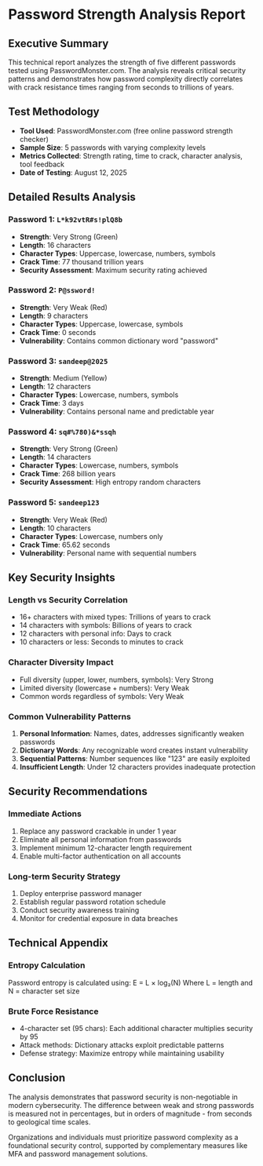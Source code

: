 # Password Strength Analysis Report

## Executive Summary
This technical report analyzes the strength of five different passwords tested using PasswordMonster.com. The analysis reveals critical security patterns and demonstrates how password complexity directly correlates with crack resistance times ranging from seconds to trillions of years.

## Test Methodology
- **Tool Used**: PasswordMonster.com (free online password strength checker)
- **Sample Size**: 5 passwords with varying complexity levels
- **Metrics Collected**: Strength rating, time to crack, character analysis, tool feedback
- **Date of Testing**: August 12, 2025

## Detailed Results Analysis

### Password 1: `L*k92vtR#s!plQ8b`
- **Strength**: Very Strong (Green)
- **Length**: 16 characters
- **Character Types**: Uppercase, lowercase, numbers, symbols
- **Crack Time**: 77 thousand trillion years
- **Security Assessment**: Maximum security rating achieved

### Password 2: `P@ssword!`
- **Strength**: Very Weak (Red)
- **Length**: 9 characters
- **Character Types**: Uppercase, lowercase, symbols
- **Crack Time**: 0 seconds
- **Vulnerability**: Contains common dictionary word "password"

### Password 3: `sandeep@2025`
- **Strength**: Medium (Yellow)
- **Length**: 12 characters
- **Character Types**: Lowercase, numbers, symbols
- **Crack Time**: 3 days
- **Vulnerability**: Contains personal name and predictable year

### Password 4: `sq#%780)&*ssqh`
- **Strength**: Very Strong (Green)
- **Length**: 14 characters
- **Character Types**: Lowercase, numbers, symbols
- **Crack Time**: 268 billion years
- **Security Assessment**: High entropy random characters

### Password 5: `sandeep123`
- **Strength**: Very Weak (Red)
- **Length**: 10 characters
- **Character Types**: Lowercase, numbers only
- **Crack Time**: 65.62 seconds
- **Vulnerability**: Personal name with sequential numbers

## Key Security Insights

### Length vs Security Correlation
- 16+ characters with mixed types: Trillions of years to crack
- 14 characters with symbols: Billions of years to crack
- 12 characters with personal info: Days to crack
- 10 characters or less: Seconds to minutes to crack

### Character Diversity Impact
- Full diversity (upper, lower, numbers, symbols): Very Strong
- Limited diversity (lowercase + numbers): Very Weak
- Common words regardless of symbols: Very Weak

### Common Vulnerability Patterns
1. **Personal Information**: Names, dates, addresses significantly weaken passwords
2. **Dictionary Words**: Any recognizable word creates instant vulnerability
3. **Sequential Patterns**: Number sequences like "123" are easily exploited
4. **Insufficient Length**: Under 12 characters provides inadequate protection

## Security Recommendations

### Immediate Actions
1. Replace any password crackable in under 1 year
2. Eliminate all personal information from passwords
3. Implement minimum 12-character length requirement
4. Enable multi-factor authentication on all accounts

### Long-term Security Strategy
1. Deploy enterprise password manager
2. Establish regular password rotation schedule
3. Conduct security awareness training
4. Monitor for credential exposure in data breaches

## Technical Appendix

### Entropy Calculation
Password entropy is calculated using: E = L × log₂(N)
Where L = length and N = character set size

### Brute Force Resistance
- 4-character set (95 chars): Each additional character multiplies security by 95
- Attack methods: Dictionary attacks exploit predictable patterns
- Defense strategy: Maximize entropy while maintaining usability

## Conclusion
The analysis demonstrates that password security is non-negotiable in modern cybersecurity. The difference between weak and strong passwords is measured not in percentages, but in orders of magnitude - from seconds to geological time scales.

Organizations and individuals must prioritize password complexity as a foundational security control, supported by complementary measures like MFA and password management solutions.